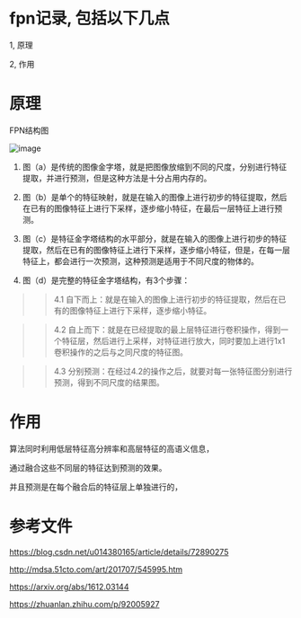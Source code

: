 # fpn记录, 包括以下几点

1, 原理

2, 作用



原理
===

FPN结构图

![image](https://user-images.githubusercontent.com/37278270/131201213-e423dfac-6360-44c8-9e39-5096f58e1dbf.png)

1. 图（a）是传统的图像金字塔，就是把图像放缩到不同的尺度，分别进行特征提取，并进行预测，但是这种方法是十分占用内存的。

2. 图（b）是单个的特征映射，就是在输入的图像上进行初步的特征提取，然后在已有的图像特征上进行下采样，逐步缩小特征，在最后一层特征上进行预测。

3. 图（c）是特征金字塔结构的水平部分，就是在输入的图像上进行初步的特征提取，然后在已有的图像特征上进行下采样，逐步缩小特征，但是，在每一层特征上，都会进行一次预测，这种预测是适用于不同尺度的物体的。

4. 图（d）是完整的特征金字塔结构，有3个步骤：
>>  4.1 自下而上：就是在输入的图像上进行初步的特征提取，然后在已有的图像特征上进行下采样，逐步缩小特征。

>>  4.2 自上而下：就是在已经提取的最上层特征进行卷积操作，得到一个特征层，然后进行上采样，对特征进行放大，同时要加上进行1x1卷积操作的之后与之同尺度的特征图。

>>  4.3 分别预测：在经过4.2的操作之后，就要对每一张特征图分别进行预测，得到不同尺度的结果图。


# 作用

算法同时利用低层特征高分辨率和高层特征的高语义信息，  

通过融合这些不同层的特征达到预测的效果。

并且预测是在每个融合后的特征层上单独进行的，



# 参考文件
https://blog.csdn.net/u014380165/article/details/72890275

http://mdsa.51cto.com/art/201707/545995.htm

https://arxiv.org/abs/1612.03144

https://zhuanlan.zhihu.com/p/92005927
